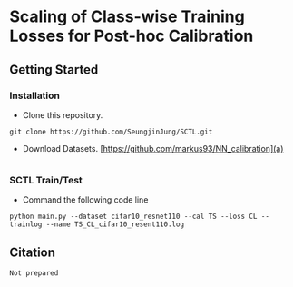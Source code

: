 # Scaling of Class-wise Training Losses for Post-hoc Calibration
## Getting Started
### Installation
- Clone this repository.
```
git clone https://github.com/SeungjinJung/SCTL.git
```
- Download Datasets.
[https://github.com/markus93/NN_calibration](a)
```

```
### SCTL Train/Test
- Command the following code line 
```
python main.py --dataset cifar10_resnet110 --cal TS --loss CL --trainlog --name TS_CL_cifar10_resent110.log
```
## Citation
```
Not prepared
```
